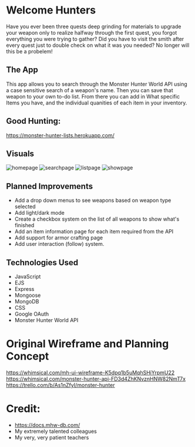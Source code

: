 #  Welcome Hunters 
Have you ever been three quests deep grinding for materials to upgrade your weapon only to realize halfway through the first quest, you forgot everything you were trying to gather? Did you have to visit the smith after every quest just to double check on what it was you needed? No longer will this be a probelem!

## The App
This app allows you to search through the Monster Hunter World API using a case sensitive search of a weapon's name. Then you can save that weapon to your own to-do list. From there you can add in What specific Items you have, and the individual quanities of each item in your inventory.

## Good Hunting:
https://monster-hunter-lists.herokuapp.com/

## Visuals

![homepage](https://i.imgur.com/lAcsfgZ.png)
![searchpage](https://i.imgur.com/u0UgNly.png)
![listpage](https://i.imgur.com/4EZveKz.png)
![showpage](https://i.imgur.com/1SdKkLU.png)

## Planned Improvements
* Add a drop down menus to see weapons based on weapon type selected
* Add light/dark mode
* Create a checkbox system on the list of all weapons to show what's finished
* Add an item information page for each item required from the API
* Add support for armor crafting page
* Add user interaction (follow) system.

## Technologies Used
* JavaScript
* EJS
* Express
* Mongoose
* MongoDB
* CSS
* Google OAuth
* Monster Hunter World API

# Original Wireframe and Planning Concept
https://whimsical.com/mh-ui-wireframe-K5dpq1b5uMqhSHiYrpmU22
https://whimsical.com/monster-hunter-api-FD3d4ZhKNvznHNW82NmT7x
https://trello.com/b/As1nZfyI/monster-hunter

# Credit:
* https://docs.mhw-db.com/
* My extremely talented colleagues
* My very, very patient teachers
